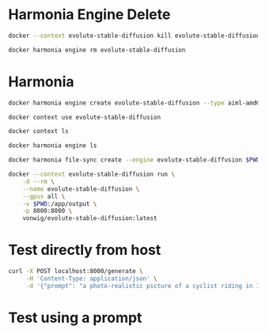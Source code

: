 # Harmonia Engine Delete

```sh
docker --context evolute-stable-diffusion kill evolute-stable-diffusion
```

```sh
docker harmonia engine rm evolute-stable-diffusion
```

# Harmonia

```sh
docker harmonia engine create evolute-stable-diffusion --type aiml-amd64
```

```sh
docker context use evolute-stable-diffusion
```

```sh
docker context ls
```

```sh
docker harmonia engine ls
```

```sh
docker harmonia file-sync create --engine evolute-stable-diffusion $PWD
```

```sh
docker --context evolute-stable-diffusion run \
    -d --rm \
    --name evolute-stable-diffusion \
    --gpus all \
    -v $PWD:/app/output \
    -p 8000:8000 \
    vonwig/evolute-stable-diffusion:latest
```

# Test directly from host

```sh
curl -X POST localhost:8000/generate \
     -H 'Content-Type: application/json' \
     -d '{"prompt": "a photo-realistic picture of a cyclist riding in Iceland. Use the style of Ray man.", "height": 512, "width": 512, "num_inference_steps": 50}'
```

# Test using a prompt

```sh
```
